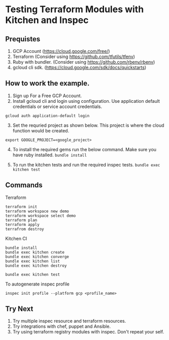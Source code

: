 # Testing Terraform Modules with Kitchen and Inspec 

## Prequistes

1. GCP Account (https://cloud.google.com/free/)
2. Terraform (Consider using https://github.com/tfutils/tfenv)
3. Ruby with bundler. (Consider using https://github.com/rbenv/rbenv)
4. gcloud cli sdk. (https://cloud.google.com/sdk/docs/quickstarts)


## How to work the example. 

1. Sign up For a Free GCP Account.
2. Install gcloud cli and login using configuration. Use application default credentials or service account credentials.

```gcloud auth application-default login```

3. Set the requried project as shown below. This project is where the cloud function would be created.

```export GOOGLE_PROJECT=<google_project>```

4. To install the required gems run the below command. Make sure you have ruby installed.
```bundle install```

5. To run the kitchen tests and run the required inspec tests.
```bundle exec kitchen test```


## Commands
Terraform
```
terraform init
terraform workspace new demo
terraform workspace select demo
terraform plan
terraform apply
terrafrom destroy
```

Kitchen CI
```
bundle install
bundle exec kitchen create
bundle exec kitchen converge
bundle exec kitchen list
bundle exec kitchen destroy
```

```
bundle exec kitchen test
```

To autogenerate inspec profile
```
inspec init profile --platform gcp <profile_name>
```

## Try Next
1. Try multiple inspec resource and terraform resources.
2. Try integrations with chef, puppet and Ansible.
3. Try using terraform registry modules with inspec. Don't repeat your self.
